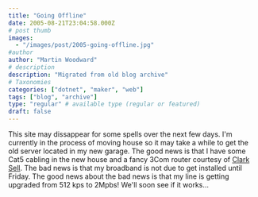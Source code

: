 ```yaml
---
title: "Going Offline"
date: 2005-08-21T23:04:58.000Z
# post thumb
images:
  - "/images/post/2005-going-offline.jpg"
#author
author: "Martin Woodward"
# description
description: "Migrated from old blog archive"
# Taxonomies
categories: ["dotnet", "maker", "web"]
tags: ["blog", "archive"]
type: "regular" # available type (regular or featured)
draft: false
---
```

This site may dissappear for some spells over the next few days.  I'm currently in the process of moving house so it may take a while to get the old server located in my new garage.  The good news is that I have some Cat5 cabling in the new house and a fancy 3Com router courtesy of [Clark Sell](http://www.csell.net).  The bad news is that my broadband is not due to get installed until Friday.  The good news about the bad news is that my line is getting upgraded from 512 kps to 2Mpbs!  We'll soon see if it works...